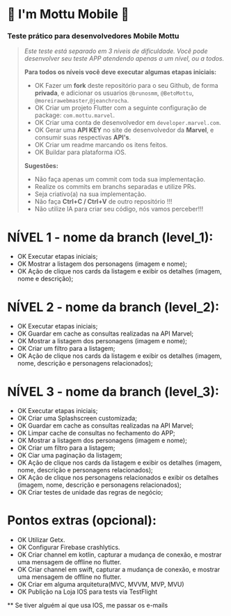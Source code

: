 # 🛵 I'm Mottu Mobile 🛵

### Teste prático para desenvolvedores Mobile Mottu

> _Este teste está separado em 3 níveis de dificuldade. Você pode desenvolver seu teste APP atendendo apenas a um nível, ou a todos._
>
> **Para todos os níveis você deve executar algumas etapas iniciais:**
>
> - OK Fazer um **fork** deste repositório para o seu Github, de forma **privada**, e adicionar os usuarios `@brunosmm`, `@BetoMottu`, `@moreirawebmaster`,`@jeanchrocha`.
> - OK Criar um projeto Flutter com a seguinte configuração de package: `com.mottu.marvel`.
> - OK Criar uma conta de desenvolvedor em `developer.marvel.com`.
> - OK Gerar uma **API KEY** no site de desenvolvedor da **Marvel**, e consumir suas respectivas **API's**.
> - OK Criar um readme marcando os itens feitos.
> - OK Buildar para plataforma iOS.
>
> **Sugestões:**
>
> - Não faça apenas um commit com toda sua implementação.
> - Realize os commits em branchs separadas e utilize PRs.
> - Seja criativo(a) na sua implementação.
> - Não faça **Ctrl+C / Ctrl+V** de outro repositório !!!
> - Não utilize IA para criar seu código, nós vamos perceber!!!

# NÍVEL 1 - nome da branch (level_1):

- OK Executar etapas iniciais;
- OK Mostrar a listagem dos personagens (imagem e nome);
- OK Ação de clique nos cards da listagem e exibir os detalhes (imagem, nome e descrição);

# NÍVEL 2 - nome da branch (level_2):

- OK Executar etapas iniciais;
- OK Guardar em cache as consultas realizadas na API Marvel;
- OK Mostrar a listagem dos personagens (imagem e nome);
- OK Criar um filtro para a listagem;
- OK Ação de clique nos cards da listagem e exibir os detalhes (imagem, nome, descrição e personagens relacionados);

# NÍVEL 3 - nome da branch (level_3):

- OK Executar etapas iniciais;
- OK Criar uma Splashscreen customizada;
- OK Guardar em cache as consultas realizadas na API Marvel;
- OK Limpar cache de consultas no fechamento do APP;
- OK Mostrar a listagem dos personagens (imagem e nome);
- OK Criar um filtro para a listagem;
- OK Ciar uma paginação da listagem;
- OK Ação de clique nos cards da listagem e exibir os detalhes (imagem, nome, descrição e personagens relacionados);
- OK Ação de clique nos personagens relacionados e exibir os detalhes (imagem, nome, descrição e personagens relacionados);
- OK Criar testes de unidade das regras de negócio;

# Pontos extras (opcional):

- OK Utilizar Getx.
- OK Configurar Firebase crashlytics.
- OK Criar channel em kotlin, capturar a mudança de conexão, e mostrar uma mensagem de offline no flutter.
- OK Criar channel em swift, capturar a mudança de conexão, e mostrar uma mensagem de offline no flutter.
- OK Criar em alguma arquitetura(MVC, MVVM, MVP, MVU)
- OK Publição na Loja IOS para tests via TestFlight

\*\* Se tiver alguém aí que usa IOS, me passar os e-mails
